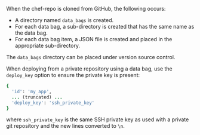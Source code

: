 When the chef-repo is cloned from GitHub, the following occurs:

- A directory named `data_bags` is created.
- For each data bag, a sub-directory is created that has the same name
    as the data bag.
- For each data bag item, a JSON file is created and placed in the
    appropriate sub-directory.

The `data_bags` directory can be placed under version source control.

When deploying from a private repository using a data bag, use the
`deploy_key` option to ensure the private key is present:

```ruby
{
  'id': 'my_app',
  ... (truncated) ...
  'deploy_key': 'ssh_private_key'
}
```

where `ssh_private_key` is the same SSH private key as used with a
private git repository and the new lines converted to `\n`.
